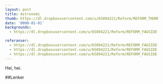 ```yaml
---
layout: post
title: Astronomi
thumb: https://dl.dropboxusercontent.com/u/65894221/Reform/REFORM_THUMBNAILS/01.Astronomi.jpg
date: '0000-01-01'
backgrounds:
  - https://dl.dropboxusercontent.com/u/65894221/Reform/REFORM_FAGSIDE(side2)/01.Astronomi2.jpg

referanser:
  - https://dl.dropboxusercontent.com/u/65894221/Reform/REFORM_FAGSIDE(side2)/01.Astronomi2.jpg
  - https://dl.dropboxusercontent.com/u/65894221/Reform/REFORM_FAGSIDE(side2)/03.Nynorsk2.jpg
  - https://dl.dropboxusercontent.com/u/65894221/Reform/REFORM_FAGSIDE(side2)/01.Astronomi2.jpg
---
```


Hei, hei.

##Lenker
